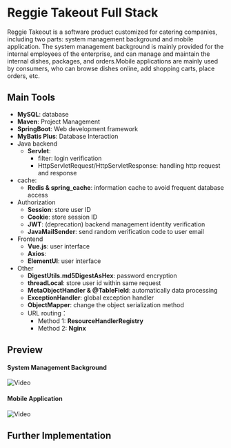 # Reggie Takeout Full Stack
Reggie Takeout is a software product customized for catering companies, including two parts: system management 
background and mobile application. The system management background is mainly provided for the internal employees 
of the enterprise, and can manage and maintain the internal dishes, packages, and orders.Mobile applications are mainly used by consumers, 
who can browse dishes online, add shopping carts, place orders, etc.

## Main Tools
* **MySQL**: database   
* **Maven**: Project Management   
* **SpringBoot**: Web development framework   
* **MyBatis Plus**: Database Interaction   
* Java backend   
  * **Servlet**: 
    * filter: login verification
    * HttpServletRequest/HttpServletResponse: handling http request and response
* cache:
  * **Redis & spring_cache**: information cache to avoid frequent database access
* Authorization
  * **Session**: store user ID
  * **Cookie**: store session ID
  * **JWT**: (deprecation) backend management identity verification
  * **JavaMailSender**: send random verification code to user email
* Frontend
  * **Vue.js**: user interface
  * **Axios**: 
  * **ElementUI**: user interface
* Other
  * **DigestUtils.md5DigestAsHex**: password encryption
  * **threadLocal**: store user id within same request
  * **MetaObjectHandler & @TableField**:  automatically data processing
  * **ExceptionHandler**:  global exception handler
  * **ObjectMapper**: change the object serialization method
  * URL routing：
    * Method 1: **ResourceHandlerRegistry**
    * Method 2: **Nginx**


## Preview
#### System Management Background
![Video](https://github.com/YuxinWang0279/reggie_take_out/assets/110021928/423340f0-68ad-4c56-a46a-14bb32c8b2d9)

#### Mobile Application
![Video](https://github.com/YuxinWang0279/reggie_take_out/assets/110021928/679c9b47-446d-4532-8932-5ee54ee214b1)


## Further Implementation
